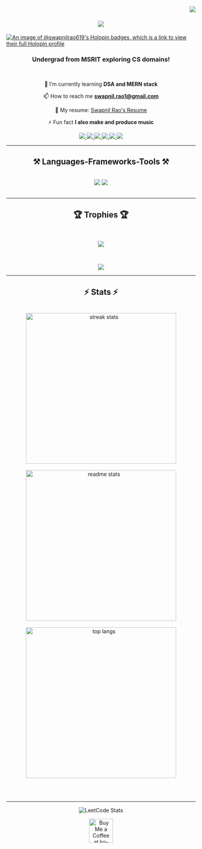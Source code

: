 <img align="right" src="https://visitor-badge.laobi.icu/badge?page_id=SwapnilRao619.SwapnilRao619" />

<h1 align="center">
    <img src="https://readme-typing-svg.herokuapp.com/?font=Righteous&size=35&center=true&vCenter=true&width=500&height=70&duration=4000&lines=Hi+There!+👋;+I'm+Swapnil+Rao!;" />
</h1>

[![An image of @swapnilrao619's Holopin badges, which is a link to view their full Holopin profile](https://holopin.me/swapnilrao619)](https://holopin.io/@swapnilrao619)

<h3 align="center">Undergrad from MSRIT exploring CS domains!</h3>

<br/>

<div align="center">
 
🌱 I’m currently learning **DSA and MERN stack**

📫 How to reach me **swapnil.rao1@gmail.com**

📄 My resume: [Swapnil Rao's Resume](https://drive.google.com/file/d/1HM8RWcRPiwWM2bhwRq840NbqDIcukLEg/view?usp=sharing)

⚡ Fun fact **I also make and produce music**

 </div>
 
<div align="center"> 
  <a href="https://www.linkedin.com/in/swapnil-rao-a46b65244/" target="_blank">
    <img src="https://img.shields.io/badge/LinkedIn-0077B5?style=for-the-badge&logo=linkedin&logoColor=white" target="_blank" />
  </a>
  <a href="https://github.com/SwapnilRao619" target="_blank">
     <img src="https://img.shields.io/badge/Portfolio-FF5722?style=for-the-badge&logo=todoist&logoColor=white" target="_blank" /> 
  </a>
  <a href="https://discord.gg/4M3jE2fH4P" target="_blank">
    <img src="https://img.shields.io/badge/Discord-333333?style=for-the-badge&logo=discord&logoColor=white" target="_blank" />
  </a>
  <a href="https://www.youtube.com/@swapnilrao9881/videos" target="_blank">
    <img src="https://img.shields.io/badge/Youtube-333333?style=for-the-badge&logo=youtube&logoColor=red" target="_blank" />
  </a>
  <a href="https://open.spotify.com/artist/3HzumCrfTfqCV2tdnOALhX" target="_blank">
    <img src="https://img.shields.io/badge/Spotify-333333?style=for-the-badge&logo=spotify&logoColor=green" target="_blank" />
  </a>
<a href="https://www.reddit.com/user/SwapnilRao619" target="_blank">
    <img src="https://img.shields.io/badge/Reddit-333333?style=for-the-badge&logo=reddit&logoColor=orange" target="_blank" />
  </a>
</div>

 <hr/>
 
<h2 align="center">⚒️ Languages-Frameworks-Tools ⚒️</h2>
<br/>
<div align="center">
    <img src="https://skillicons.dev/icons?i=git,vscode,vim,github,linux" />
    <img src="https://skillicons.dev/icons?i=html,css,javascript,python,c,matlab,pytorch,nodejs,expressjs" /><br>
</div>

<br/>
<hr/>
<div align="center">
  <h2>🏆 Trophies 🏆</h2>
  <br>
    
  ![](https://github-profile-trophy.vercel.app/?username=swapnilrao619&theme=radical&no-frame=false&no-bg=true&margin-w=4)

  <br/>
</div>
<p align="center">
  <a href="https://github.com/ashutosh00710/github-readme-activity-graph">
    <img src="https://github-readme-activity-graph.vercel.app/graph?username=SwapnilRao619&bg_color=1d1c1f&color=ffffff&line=bcb9c4&point=ffffff&area=true&hide_border=false">
  </a>
</p>
<hr/>

<h2 align="center">⚡ Stats ⚡</h2>
<br>
<div align=center>
  <img width=400 src="https://github-readme-streak-stats-salesp07.vercel.app/?user=swapnilrao619&count_private=true&theme=radical&border_radius=10" alt="streak stats"/>
    <br/>
    <br/>
  <img width=400 src="https://github-readme-stats-salesp07.vercel.app/api?username=swapnilrao619&count_private=true&show_icons=true&theme=radical&rank_icon=github&border_radius=10" alt="readme stats" />
  <br/>
    <br/> 
  <img width=400 align="center" src="https://github-readme-stats-salesp07.vercel.app/api/top-langs/?username=swapnilrao619&hide=HTML&langs_count=8&layout=compact&theme=radical&border_radius=10&size_weight=0.5&count_weight=0.5&exclude_repo=github-readme-stats" alt="top langs" />
</div>

<br/><br/>

<hr/>

<p align="center">
    <img src="https://leetcard.jacoblin.cool/swapnilrao619?theme=dark&font=Nanum%20Gothic&ext=heatmap" alt="LeetCode Stats" />
</p>
<div align="center">
<a href='https://koncarne.bandcamp.com/' target='_blank'><img height='64' style='border:0px;height:64px;' src='https://storage.ko-fi.com/cdn/kofi1.png?v=3' border='0' alt='Buy Me a Coffee at ko-fi.com' /></a>
</div>
